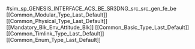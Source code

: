 #sim_sp_GENESIS_INTERFACE_ACS_BE_SR3DNG_src_src_gen_fe_be
[[Common_Modular_Type_Last_Default]]
[[Common_Physical_Type_Last_Default]]
[[Mandatory_Blk_Env_Attitude_Blk]]
[[Common_Basic_Type_Last_Default]]
[[Common_Timlink_Type_Last_Default]]
[[Common_Enum_Type_Last_Default]]
